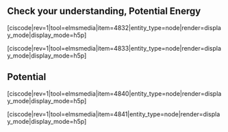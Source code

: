 ## Check your understanding, Potential Energy

[ciscode|rev=1|tool=elmsmedia|item=4832|entity_type=node|render=display_mode|display_mode=h5p]

[ciscode|rev=1|tool=elmsmedia|item=4833|entity_type=node|render=display_mode|display_mode=h5p]

## Potential

[ciscode|rev=1|tool=elmsmedia|item=4840|entity_type=node|render=display_mode|display_mode=h5p]

[ciscode|rev=1|tool=elmsmedia|item=4841|entity_type=node|render=display_mode|display_mode=h5p]